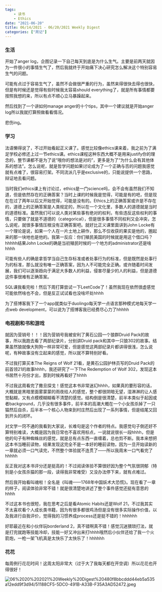 ```yaml
---
tags:
    - 读书
    - Ethics
date: "2021-06-20"
title: 06/14/2021 - 06/20/2021 Weekly Digest
categories: ["周记"]
---
```

### 生活

开始了anger log，企图记录一下自己每天到底是为什么生气。主要是前两天就因为一件很小的事情生气了，然后我就终于开始痛下决心研究怎么解决这个特别容易生气的问题。

可能有点过于容易生气了，虽然不会做很严重的行为，虽然来得很快去得也很快，但是有时候还是觉得有些时候我太容易should everything了，就是所有事情都要按照我想的来，所以有点不顺心立马暴躁起来。

然后找到了一个讲如何manage anger的十个tips，其中一个建议就是开始anger log所以我就打算照做看看情况。

悲伤ing。

### 学习

法语懒得说了，不过开始看起正义课了。感觉比较像ethics课来着，我之前为了满足学校必修还上过一节ethics课。ethics课程这种东西大概不是用来justify你的理念的，整节课都不是为了说“哦你的想法是对的”，更多是为了“为什么会有其他体系的想法”。怎么说呢，就是哲学问题如果讨论成为了一个正确与否的问题我感觉就有点难了，很容易打架。不同流派几乎是exclusive的，只能说提供一个思路，辩证地去看问题。

当时我们ethics课上有讨论过，ethics是一门science吗，会不会有虽然我们不知道，但是依然存在的正确答案？当时上课的时候我是觉得，可能是有的吧，但是现在在过了两年以后又开始觉得，可能是没有的。Ethics上的正确答案或许是不存在的，道德上的正确答案是人类规定的，所以在一个文化里，多数人的道德就是当时的道德标准。虽然我们可以说人类对某些事有绝对的权利，有些违反这些权利的事情，只要做了就是不道德的（categorical），但是很多事情不同权利又会冲突，怎么说呢，就很多事情压根没有正确答案吧。就好比正义课里面讲到John Locke有一个理论是说，如果一个人在一片土地上耕作，那么不仅收获的果实是他的，圈起来的那一块地也是他的。我第一反应：你们殖民美国的时候就是用这个借口吗？hhhhh结果John Locke的确是当初殖民时候的一个地方的administrator还是啥hhhh

可能有些人的确是拿哲学当自己生存标准或者处事行为的标准，但是既然是处事行为的标准，那么就没有唯一正确答案，因为人不可能完全正确。或许随着时间发展，我们可以逐渐趋向于满足大多数人的利益，侵害尽量少的人的利益，但是道德这件事很难有正确答案。

SQL课我看完啦！然后下周打算尝试一下LeetCode了！虽然我现在依然很虚感觉可能依然啥也不会，但是反正试试看也没啥坏处hhhh

为了搭博客我下了一个app就类似于duolingo每天学一点语言那种模式地每天学一点web development，可以说为了搭博客我已经费尽心力了hhhhh

### 电视剧和书和游戏

就因为营销号！！！因为营销号我被安利了黄石公园一个狼群Druid Pack的故事，所以我跑去看了两部纪录片，分别讲Druid pack和其中一只狼302的故事。结果虽然狼就像大狗狗一样非常可爱，但是感觉这两部纪录片都讲得很浅，怎么说呢，有种故事没有立起来的感觉，所以就不算特别好看。

不过我打算买本The Reigns of Wolf 21看，是黄石公园护林员写的Druid Pack的前首领21的故事hhhh，我还研究了一下The Redemption of Wolf 302，发现这本书居然十月份才出，那到时候再看好了hhhh

不过我这周看完了撒旦探戈！感觉这本书非常迷幻hhhh，如果真的要形容的话，大概就是黑暗里面雾蒙蒙的雨夜给人的感觉，整个都很阴暗无望，湿淋淋的让人感觉黏糊，又有点模模糊糊看不清楚的感觉。结构倒是很清楚，前半本类似于起因或者background，几乎没有很多事件，前半本的高潮大概在一个小女孩杀掉了一只猫然后自杀，后半本一个核心人物来到村庄然后出现了一系列事情，但是结尾又回到开头的闭环。

对文学一窍不通的我看到大家说，长难句是这个作者的特点。我感觉句子倒还好不算特别难读，大概是因为我日常也不喜欢用标点，一说就说很长一段hhhh，但是他的句子有种蜘蛛丝的感觉，就是总有点东西一直缠着，总也剪不断。我本来想把这本书当睡前读物，结果发现这完全不是一本好的睡前读物，因为一旦开始读新的一章就必须一口气读完，不然整个体验就不连贯了——所以我周末一口气看完了hhhhh

反正我对这本书评分还是挺高的！不过阅读体验不算很好因为整个气氛很阴郁（特别是小女孩杀猫的那一段，读得我非常难受）又没办法停下来，就有点难过。

然后我开始看叫魂啦！全名是《叫魂——1768年中国妖术大恐慌》。现在看了一章的样子，阅读体验非常不错！就是很清楚地讲述了整个事件感觉还挺有意思的hhhh

不过这本书也很短，我在思考之后是看Atomic Habits还是Wolf 21，不过我其实不太喜欢看个人成长类书籍，因为有很多都很鸡汤但是没有很多实际操作价值，以及我进行自我评价，觉得我的习惯养成process还是挺不错的！hhhhhh

好耶最近在和小伙伴玩borderland 2，真不错啊真不错！感觉沉迷猥琐打法，就是打完就跑等技能冷却，技能一好又冲出来打hhhh哦然后小伙伴还给了我一个火箭炮，一枪一架飞机真是太快乐了太快乐了！hhhhhh

### 花花

每周例行花花时间！这周太阳非常大（过于大了我每天都在开空调）所以花花也开得很好！

![06%2020%202021%20Weekly%20Digest%20480f8bbcddd44eb5a535a12edd9f3d94/51188CF5-5DC0-491B-A33B-F35A3AD52472.jpeg](06%2020%202021%20Weekly%20Digest%20480f8bbcddd44eb5a535a12edd9f3d94/51188CF5-5DC0-491B-A33B-F35A3AD52472.jpeg)